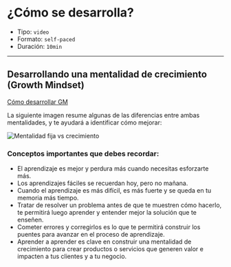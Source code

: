 # ¿Cómo se desarrolla?

* Tipo: `video`
* Formato: `self-paced`
* Duración: `10min`

***

## Desarrollando una mentalidad de crecimiento (Growth Mindset)

[Cómo desarrollar GM](https://vimeo.com/407675651)

La siguiente imagen resume algunas de las diferencias entre ambas mentalidades,
y te ayudará a identificar cómo mejorar:

![Mentalidad fija vs  crecimiento](https://user-images.githubusercontent.com/36275285/78410315-851b6080-75d1-11ea-8515-b9e3ae355813.jpg)

### Conceptos importantes que debes recordar:

* El aprendizaje es mejor y perdura más cuando necesitas esforzarte más.
* Los aprendizajes fáciles se recuerdan hoy, pero no mañana.
* Cuando el aprendizaje es más difícil, es más fuerte y se queda en tu memoria
más tiempo.
* Tratar de resolver un problema antes de que te muestren cómo hacerlo, te
permitirá luego aprender y entender mejor la solución que te enseñen.
* Cometer errores y corregirlos es lo que te permitirá construir los puentes
para avanzar en el proceso de aprendizaje.
* Aprender a aprender es clave en construir una mentalidad de crecimiento para
crear productos o servicios que generen valor e impacten a tus clientes y a tu
negocio.
